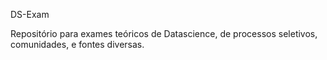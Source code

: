 DS-Exam

Repositório para exames teóricos de Datascience, de processos seletivos, comunidades, e fontes diversas.